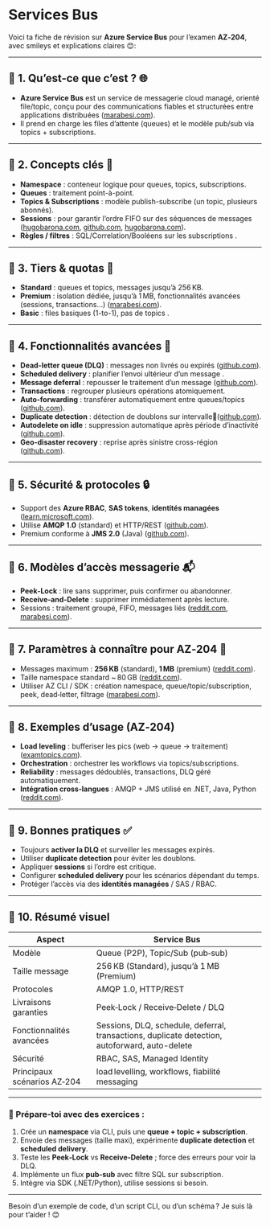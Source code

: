 # Services Bus

Voici ta fiche de révision sur **Azure Service Bus** pour l’examen **AZ‑204**, avec smileys et explications claires 😊:

---

## 🔹 1. Qu’est-ce que c’est ? 🌐

* **Azure Service Bus** est un service de messagerie cloud managé, orienté file/topic, conçu pour des communications fiables et structurées entre applications distribuées ([marabesi.com][1]).
* Il prend en charge les files d’attente (queues) et le modèle pub/sub via topics + subscriptions.

---

## 🔹 2. Concepts clés 🧩

* **Namespace** : conteneur logique pour queues, topics, subscriptions.
* **Queues** : traitement point-à-point.
* **Topics & Subscriptions** : modèle publish-subscribe (un topic, plusieurs abonnés).
* **Sessions** : pour garantir l’ordre FIFO sur des séquences de messages ([hugobarona.com][2], [github.com][3], [hugobarona.com][4]).
* **Règles / filtres** : SQL/Correlation/Booléens sur les subscriptions .

---

## 🔹 3. Tiers & quotas 🔢

* **Standard** : queues et topics, messages jusqu’à 256 KB.
* **Premium** : isolation dédiée, jusqu’à 1 MB, fonctionnalités avancées (sessions, transactions…) ([marabesi.com][1]).
* **Basic** : files basiques (1-to-1), pas de topics .

---

## 🔹 4. Fonctionnalités avancées 🚀

* **Dead-letter queue (DLQ)** : messages non livrés ou expirés ([github.com][3]).
* **Scheduled delivery** : planifier l’envoi ultérieur d’un message .
* **Message deferral** : repousser le traitement d’un message ([github.com][3]).
* **Transactions** : regrouper plusieurs opérations atomiquement.
* **Auto-forwarding** : transférer automatiquement entre queues/topics ([github.com][3]).
* **Duplicate detection** : détection de doublons sur intervalle([github.com][3]).
* **Autodelete on idle** : suppression automatique après période d’inactivité ([github.com][3]).
* **Geo-disaster recovery** : reprise après sinistre cross-région ([github.com][3]).

---

## 🔹 5. Sécurité & protocoles 🔒

* Support des **Azure RBAC**, **SAS tokens**, **identités managées** ([learn.microsoft.com][5]).
* Utilise **AMQP 1.0** (standard) et HTTP/REST ([github.com][3]).
* Premium conforme à **JMS 2.0** (Java) ([github.com][3]).

---

## 🔹 6. Modèles d’accès messagerie 📬

* **Peek‑Lock** : lire sans supprimer, puis confirmer ou abandonner.
* **Receive‑and‑Delete** : supprimer immédiatement après lecture.
* Sessions : traitement groupé, FIFO, messages liés ([reddit.com][6], [marabesi.com][1]).

---

## 🔹 7. Paramètres à connaître pour AZ‑204 🎯

* Messages maximum : **256 KB** (standard), **1 MB** (premium) ([reddit.com][7]).
* Taille namespace standard \~ 80 GB ([reddit.com][8]).
* Utiliser AZ CLI / SDK : création namespace, queue/topic/subscription, peek, dead‑letter, filtrage ([marabesi.com][1]).

---

## 🔹 8. Exemples d’usage (AZ‑204)

* **Load leveling** : bufferiser les pics (web → queue → traitement) ([examtopics.com][9]).
* **Orchestration** : orchestrer les workflows via topics/subscriptions.
* **Reliability** : messages dédoublés, transactions, DLQ géré automatiquement.
* **Intégration cross‑langues** : AMQP + JMS utilisé en .NET, Java, Python ([reddit.com][10]).

---

## 🔹 9. Bonnes pratiques ✅

* Toujours **activer la DLQ** et surveiller les messages expirés.
* Utiliser **duplicate detection** pour éviter les doublons.
* Appliquer **sessions** si l’ordre est critique.
* Configurer **scheduled delivery** pour les scénarios dépendant du temps.
* Protéger l’accès via des **identités managées** / SAS / RBAC.

---

## 🔹 10. Résumé visuel

| Aspect                      | Service Bus                                                                                    |
| --------------------------- | ---------------------------------------------------------------------------------------------- |
| Modèle                      | Queue (P2P), Topic/Sub (pub‑sub)                                                               |
| Taille message              | 256 KB (Standard), jusqu’à 1 MB (Premium)                                                      |
| Protocoles                  | AMQP 1.0, HTTP/REST                                                                            |
| Livraisons garanties        | Peek‑Lock / Receive‑Delete / DLQ                                                               |
| Fonctionnalités avancées    | Sessions, DLQ, schedule, deferral, transactions, duplicate detection, autoforward, auto-delete |
| Sécurité                    | RBAC, SAS, Managed Identity                                                                    |
| Principaux scénarios AZ‑204 | load levelling, workflows, fiabilité messaging                                                 |

---

### 🎯 Prépare-toi avec des exercices :

1. Crée un **namespace** via CLI, puis une **queue + topic + subscription**.
2. Envoie des messages (taille maxi), expérimente **duplicate detection** et **scheduled delivery**.
3. Teste les **Peek‑Lock** vs **Receive‑Delete** ; force des erreurs pour voir la DLQ.
4. Implémente un flux **pub-sub** avec filtre SQL sur subscription.
5. Intègre via SDK (.NET/Python), utilise sessions si besoin.

---

Besoin d’un exemple de code, d’un script CLI, ou d’un schéma ? Je suis là pour t’aider ! 😊

[1]: https://marabesi.com/azure/204/6-connect-and-consume-services.html?utm_source=chatgpt.com "AZ-204 Developer Associate: Navigating Azure Service Connectivity and Consumption"
[2]: https://www.hugobarona.com/az-204-study-guide?utm_source=chatgpt.com "Microsoft Certified: Azure Developer Associate (AZ-204) Study Guide - Hugo Barona"
[3]: https://github.com/arvigeus/AZ-204/blob/master/Learning%20Path/Service%20Bus.md?utm_source=chatgpt.com "AZ-204/Learning Path/Service Bus.md at master · arvigeus/AZ-204 · GitHub"
[4]: https://www.hugobarona.com/az204-study-guide-23/?utm_source=chatgpt.com "Microsoft Certified: Azure Developer Associate (AZ-204) Study Guide 2023 - Hugo Barona"
[5]: https://learn.microsoft.com/fr-fr/credentials/certifications/resources/study-guides/az-204?utm_source=chatgpt.com "Guide d’étude pour l’examen AZ-204 : Développement de solutions pour Microsoft Azure | Microsoft Learn"
[6]: https://www.reddit.com/r/AzureCertification/comments/1apw2e0?utm_source=chatgpt.com "My Tips to pass the AZ-204 and Study Guide"
[7]: https://www.reddit.com/r/AZURE/comments/pxc1d3?utm_source=chatgpt.com "Help with an upcoming 204 exam"
[8]: https://www.reddit.com/r/AzureCertification/comments/pxbzir?utm_source=chatgpt.com "Azure 204 exam help"
[9]: https://www.examtopics.com/discussions/microsoft/view/130992-exam-az-204-topic-5-question-49-discussion/?utm_source=chatgpt.com "Exam AZ-204 topic 5 question 49 discussion - ExamTopics"
[10]: https://www.reddit.com/r/csharp/comments/mr4bp3?utm_source=chatgpt.com "I've started a series on using Azure Service Bus"

